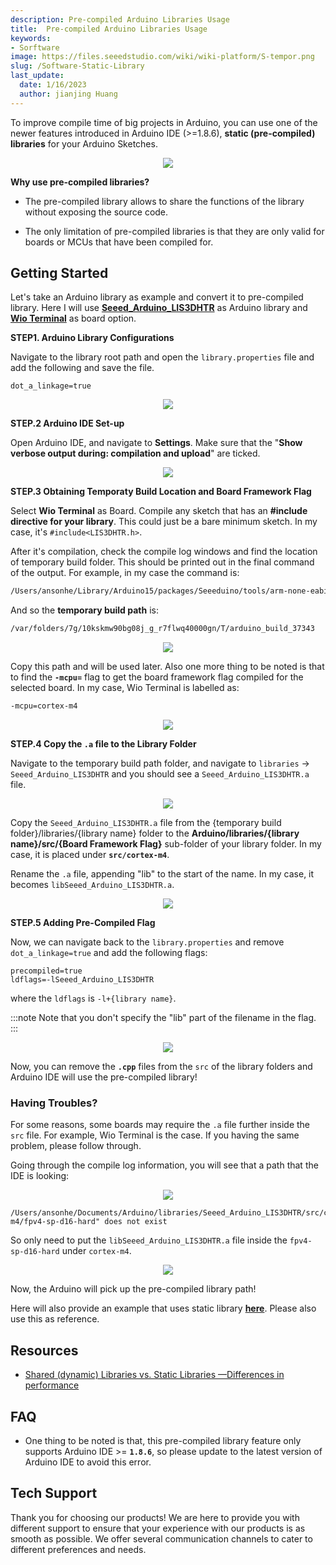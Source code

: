 ```yaml
---
description: Pre-compiled Arduino Libraries Usage
title:  Pre-compiled Arduino Libraries Usage
keywords:
- Sorftware
image: https://files.seeedstudio.com/wiki/wiki-platform/S-tempor.png
slug: /Software-Static-Library
last_update:
  date: 1/16/2023
  author: jianjing Huang
---
```


<!-- # Arduino Tutorials - How to Use Static (Pre-compiled) Libraries in Arduino -->

To improve compile time of big projects in Arduino, you can use one of the newer features introduced in Arduino IDE (>=1.8.6), **static (pre-compiled) libraries** for your Arduino Sketches.

<div align="center"><img src="https://files.seeedstudio.com/wiki/StaticLibraries/Banner.png"/></div>

**Why use pre-compiled libraries?**

- The pre-compiled library allows to share the functions of the library without exposing the source code.

- The only limitation of pre-compiled libraries is that they are only valid for boards or MCUs that have been compiled for.

## Getting Started

Let's take an Arduino library as example and convert it to pre-compiled library. Here I will use [**Seeed_Arduino_LIS3DHTR**](https://github.com/Seeed-Studio/Seeed_Arduino_LIS3DHTR) as Arduino library and [**Wio Terminal**](https://www.seeedstudio.com/Wio-Terminal-p-4509.html) as board option.

**STEP1. Arduino Library Configurations**

Navigate to the library root path and open the `library.properties` file and add the following and save the file.

```properties
dot_a_linkage=true
```

<div align="center"><img src="https://files.seeedstudio.com/wiki/StaticLibraries/dot.png"/></div>

**STEP.2 Arduino IDE Set-up**

Open Arduino IDE, and navigate to **Settings**. Make sure that the "**Show verbose output during: compilation and upload**" are ticked.

<div align="center"><img src="https://files.seeedstudio.com/wiki/StaticLibraries/Arduino-IDE.png"/></div>

**STEP.3 Obtaining Temporaty Build Location and Board Framework Flag**

Select **Wio Terminal** as Board. Compile any sketch that has an **#include directive for your library**. This could just be a bare minimum sketch. In my case, it's `#include<LIS3DHTR.h>`.

After it's compilation, check the compile log windows and find the location of temporary build folder. This should be printed out in the final command of the output. For example, in my case the command is:

```sh
/Users/ansonhe/Library/Arduino15/packages/Seeeduino/tools/arm-none-eabi-gcc/7-2017q4/bin/arm-none-eabi-size -A /var/folders/7g/10kskmw90bg08j_g_r7flwq40000gn/T/arduino_build_37343/pre-compile.ino.elf
```

And so the **temporary build path** is:

```sh
/var/folders/7g/10kskmw90bg08j_g_r7flwq40000gn/T/arduino_build_37343
```

<div align="center"><img src="https://files.seeedstudio.com/wiki/StaticLibraries/buildpath.png"/></div>

Copy this path and will be used later. Also one more thing to be noted is that to find the **`-mcpu=`** flag to get the board framework flag compiled for the selected board. In my case, Wio Terminal is labelled as:

```sh
-mcpu=cortex-m4
```

<div align="center"><img src="https://files.seeedstudio.com/wiki/StaticLibraries/mcu.png"/></div>

**STEP.4 Copy the `.a` file to the Library Folder**

Navigate to the temporary build path folder, and navigate to `libraries` -> `Seeed_Arduino_LIS3DHTR` and you should see a `Seeed_Arduino_LIS3DHTR.a` file.

<div align="center"><img src="https://files.seeedstudio.com/wiki/StaticLibraries/a.png"/></div>

Copy the `Seeed_Arduino_LIS3DHTR.a` file from the {temporary build folder}/libraries/{library name} folder to the **Arduino/libraries/{library name}/src/{Board Framework Flag}** sub-folder of your library folder. In my case, it is placed under **`src/cortex-m4`**.

Rename the `.a` file, appending "lib" to the start of the name. In my case, it becomes `libSeeed_Arduino_LIS3DHTR.a`.

<div align="center"><img src="https://files.seeedstudio.com/wiki/StaticLibraries/library.png"/></div>

**STEP.5 Adding Pre-Compiled Flag**

Now, we can navigate back to the `library.properties` and remove `dot_a_linkage=true` and add the following flags:

```properties
precompiled=true
ldflags=-lSeeed_Arduino_LIS3DHTR
```

where the `ldflags` is `-l+{library name}`.

:::note
    Note that you don't specify the "lib" part of the filename in the flag.
:::

<div align="center"><img src="https://files.seeedstudio.com/wiki/StaticLibraries/pre-compiled.png"/></div>

Now, you can remove the **`.cpp`** files from the `src` of the library folders and Arduino IDE will use the pre-compiled library!

### Having Troubles?

For some reasons, some boards may require the `.a` file further inside the `src` file. For example, Wio Terminal is the case. If you having the same problem, please follow through.

Going through the compile log information, you will see that a path that the IDE is looking:

<div align="center"><img src="https://files.seeedstudio.com/wiki/StaticLibraries/path.png"/></div>

```
/Users/ansonhe/Documents/Arduino/libraries/Seeed_Arduino_LIS3DHTR/src/cortex-m4/fpv4-sp-d16-hard" does not exist
```

So only need to put the `libSeeed_Arduino_LIS3DHTR.a` file inside the `fpv4-sp-d16-hard` under `cortex-m4`.

<div align="center"><img src="https://files.seeedstudio.com/wiki/StaticLibraries/finalpath.png"/></div>

Now, the Arduino will pick up the pre-compiled library path!

Here will also provide an example that uses static library [**here**](https://github.com/Seeed-Studio/Seeed_Arduino_MG126). Please also use this as reference.

## Resources

- [Shared (dynamic) Libraries vs. Static Libraries —Differences in performance](https://medium.com/@nickteixeira/shared-dynamic-libraries-vs-static-libraries-differences-in-performance-2716f5b3c826#:~:text=Advantages%3A,is%20already%20present%20in%20memory)

## FAQ

- One thing to be noted is that, this pre-compiled library feature only supports Arduino IDE >= **`1.8.6`**, so please update to the latest version of Arduino IDE to avoid this error.

## Tech Support

Thank you for choosing our products! We are here to provide you with different support to ensure that your experience with our products is as smooth as possible. We offer several communication channels to cater to different preferences and needs.

<div class="button_tech_support_container">
<a href="https://forum.seeedstudio.com/" class="button_forum"></a> 
<a href="https://www.seeedstudio.com/contacts" class="button_email"></a>
</div>

<div class="button_tech_support_container">
<a href="https://discord.gg/eWkprNDMU7" class="button_discord"></a> 
<a href="https://github.com/Seeed-Studio/wiki-documents/discussions/69" class="button_discussion"></a>
</div>
